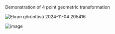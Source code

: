 Demonstration of 4 point geometric transformation

![Ekran görüntüsü 2024-11-04 205416](https://github.com/user-attachments/assets/25f72d55-6cc3-44c2-80a7-ec9fca1599ca)

![image](https://github.com/user-attachments/assets/5573efcf-25ac-4caa-b5a7-b4c1ec44c318)

